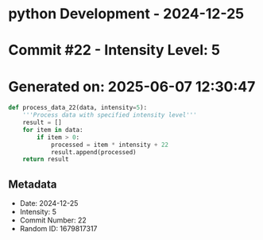 ﻿# python Development - 2024-12-25
# Commit #22 - Intensity Level: 5
# Generated on: 2025-06-07 12:30:47
```python
def process_data_22(data, intensity=5):
    '''Process data with specified intensity level'''
    result = []
    for item in data:
        if item > 0:
            processed = item * intensity + 22
            result.append(processed)
    return result
```
## Metadata
- Date: 2024-12-25
- Intensity: 5
- Commit Number: 22
- Random ID: 1679817317
